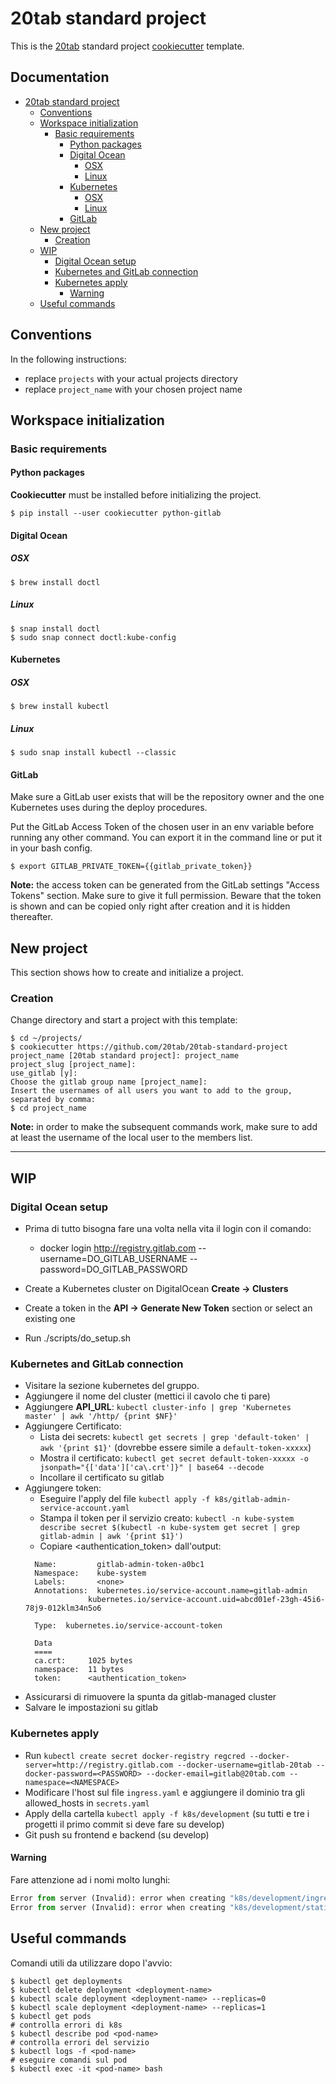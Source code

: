# 20tab standard project

This is the [20tab](https://www.20tab.com/) standard project [cookiecutter](https://github.com/cookiecutter/cookiecutter) template.

## Documentation <!-- omit in toc -->

- [20tab standard project](#20tab-standard-project)
  - [Conventions](#conventions)
  - [Workspace initialization](#workspace-initialization)
    - [Basic requirements](#basic-requirements)
      - [Python packages](#python-packages)
      - [Digital Ocean](#digital-ocean)
        - [OSX](#osx)
        - [Linux](#linux)
      - [Kubernetes](#kubernetes)
        - [OSX](#osx-1)
        - [Linux](#linux-1)
      - [GitLab](#gitlab)
  - [New project](#new-project)
    - [Creation](#creation)
  - [WIP](#wip)
    - [Digital Ocean setup](#digital-ocean-setup)
    - [Kubernetes and GitLab connection](#kubernetes-and-gitlab-connection)
    - [Kubernetes apply](#kubernetes-apply)
      - [Warning](#warning)
  - [Useful commands](#useful-commands)

## Conventions

In the following instructions:

- replace `projects` with your actual projects directory
- replace `project_name` with your chosen project name

## Workspace initialization

### Basic requirements

#### Python packages

**Cookiecutter** must be installed before initializing the project.

```shell
$ pip install --user cookiecutter python-gitlab
```

#### Digital Ocean

##### OSX

```shell
$ brew install doctl
```

##### Linux

```shell
$ snap install doctl
$ sudo snap connect doctl:kube-config
```

#### Kubernetes

##### OSX

```shell
$ brew install kubectl
```

##### Linux

```shell
$ sudo snap install kubectl --classic
```

#### GitLab

Make sure a GitLab user exists that will be the repository owner and the one Kubernetes
uses during the deploy procedures.

Put the GitLab Access Token of the chosen user in an env variable before running any
other command. You can export it in the command line or put it in your bash config.

```shell
$ export GITLAB_PRIVATE_TOKEN={{gitlab_private_token}}
```

**Note:** the access token can be generated from the GitLab settings "Access Tokens"
section. Make sure to give it full permission. Beware that the token is shown and can
be copied only right after creation and it is hidden thereafter.


## New project

This section shows how to create and initialize a project.

### Creation

Change directory and start a project with this template:

```shell
$ cd ~/projects/
$ cookiecutter https://github.com/20tab/20tab-standard-project
project_name [20tab standard project]: project_name
project_slug [project_name]:
use_gitlab [y]:
Choose the gitlab group name [project_name]:
Insert the usernames of all users you want to add to the group, separated by comma:
$ cd project_name
```

**Note:** in order to make the subsequent commands work, make sure to add at least the
username of the local user to the members list.

---

## WIP

### Digital Ocean setup

- Prima di tutto bisogna fare una volta nella vita il login con il comando:
    - docker login http://registry.gitlab.com --username=DO_GITLAB_USERNAME --password=DO_GITLAB_PASSWORD

- Create a Kubernetes cluster on DigitalOcean **Create -> Clusters**
- Create a token in the **API -> Generate New Token** section or select an existing one
- Run ./scripts/do_setup.sh

### Kubernetes and GitLab connection

- Visitare la sezione kubernetes del gruppo.
- Aggiungere il nome del cluster (mettici il cavolo che ti pare)
- Aggiungere **API_URL**: `kubectl cluster-info | grep 'Kubernetes master' | awk '/http/ {print $NF}'`
- Aggiungere Certificato:
  - Lista dei secrets: `kubectl get secrets | grep 'default-token' | awk '{print $1}'` (dovrebbe essere simile a `default-token-xxxxx`)
  - Mostra il certificato: `kubectl get secret default-token-xxxxx -o jsonpath="{['data']['ca\.crt']}" | base64 --decode`
  - Incollare il certificato su gitlab
- Aggiungere token:
  - Eseguire l'apply del file `kubectl apply -f k8s/gitlab-admin-service-account.yaml`
  - Stampa il token per il servizio creato: `kubectl -n kube-system describe secret $(kubectl -n kube-system get secret | grep gitlab-admin | awk '{print $1}')`
  - Copiare <authentication_token> dall'output:
  ```shell
    Name:         gitlab-admin-token-a0bc1
    Namespace:    kube-system
    Labels:       <none>
    Annotations:  kubernetes.io/service-account.name=gitlab-admin
                kubernetes.io/service-account.uid=abcd01ef-23gh-45i6-78j9-012klm34n5o6

    Type:  kubernetes.io/service-account-token

    Data
    ====
    ca.crt:     1025 bytes
    namespace:  11 bytes
    token:      <authentication_token>
  ```
- Assicurarsi di rimuovere la spunta da gitlab-managed cluster
- Salvare le impostazioni su gitlab

### Kubernetes apply

- Run `kubectl create secret docker-registry regcred --docker-server=http://registry.gitlab.com --docker-username=gitlab-20tab --docker-password=<PASSWORD> --docker-email=gitlab@20tab.com --namespace=<NAMESPACE>`
- Modificare l'host sul file `ingress.yaml` e aggiungere il dominio tra gli allowed_hosts in `secrets.yaml`
- Apply della cartella `kubectl apply -f k8s/development` (su tutti e tre i progetti il primo commit si deve fare su develop)
- Git push su frontend e backend (su develop)

#### Warning

Fare attenzione ad i nomi molto lunghi:

```python
Error from server (Invalid): error when creating "k8s/development/ingress.yaml": Ingress.extensions "development-verylongprojectname2020-ingress-service" is invalid: spec.rules[0].http.backend.serviceName: Invalid value: "development-verylongprojectname2020-static-nginx-cluster-ip-service": must be no more than 63 characters
Error from server (Invalid): error when creating "k8s/development/staticfiles.yaml": Service "development-verylongprojectname2020-static-nginx-cluster-ip-service" is invalid: metadata.name: Invalid value: "development-verylongprojectname2020-static-nginx-cluster-ip-service": must be no more than 63 characters
```

## Useful commands

Comandi utili da utilizzare dopo l'avvio:

```
$ kubectl get deployments
$ kubectl delete deployment <deployment-name>
$ kubectl scale deployment <deployment-name> --replicas=0
$ kubectl scale deployment <deployment-name> --replicas=1
$ kubectl get pods
# controlla errori di k8s
$ kubectl describe pod <pod-name>
# controlla errori del servizio
$ kubectl logs -f <pod-name>
# eseguire comandi sul pod
$ kubectl exec -it <pod-name> bash
```
